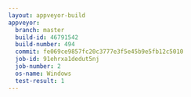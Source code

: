 ```yaml
---
layout: appveyor-build
appveyor:
  branch: master
  build-id: 46791542
  build-number: 494
  commit: fe069ce9857fc20c3777e3f5e45b9e5fb12c5010
  job-id: 91ehrxa1dedut5nj
  job-number: 2
  os-name: Windows
  test-result: 1
---
```

